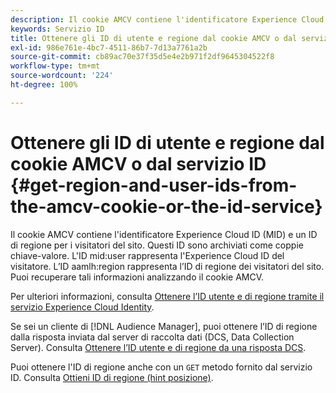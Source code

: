 ```yaml
---
description: Il cookie AMCV contiene l'identificatore Experience Cloud ID (MID) e un ID di regione per i visitatori del sito. Questi ID sono archiviati come coppie chiave-valore. L'ID mid utente rappresenta l'Experience Cloud ID del visitatore. L'ID aamlh region rappresenta l'ID di regione del visitatore del sito. Puoi recuperare tali informazioni analizzando il cookie AMCV.
keywords: Servizio ID
title: Ottenere gli ID di utente e regione dal cookie AMCV o dal servizio ID
exl-id: 986e761e-4bc7-4511-86b7-7d13a7761a2b
source-git-commit: cb89ac70e37f35d5e4e2b971f2df9645304522f8
workflow-type: tm+mt
source-wordcount: '224'
ht-degree: 100%

---
```


# Ottenere gli ID di utente e regione dal cookie AMCV o dal servizio ID {#get-region-and-user-ids-from-the-amcv-cookie-or-the-id-service}

Il cookie AMCV contiene l&#39;identificatore Experience Cloud ID (MID) e un ID di regione per i visitatori del sito. Questi ID sono archiviati come coppie chiave-valore. L&#39;ID mid:user rappresenta l&#39;Experience Cloud ID del visitatore. L’ID aamlh:region rappresenta l’ID di regione dei visitatori del sito. Puoi recuperare tali informazioni analizzando il cookie AMCV.

Per ulteriori informazioni, consulta [Ottenere l’ID utente e di regione tramite il servizio Experience Cloud Identity](https://experienceleague.adobe.com/docs/audience-manager/user-guide/api-and-sdk-code/dcs/dcs-apis/dcs-mcid-ids.html?lang=it).

Se sei un cliente di [!DNL Audience Manager], puoi ottenere l’ID di regione dalla risposta inviata dal server di raccolta dati (DCS, Data Collection Server). Consulta [Ottenere l’ID utente e di regione da una risposta DCS](https://experienceleague.adobe.com/docs/audience-manager/user-guide/api-and-sdk-code/dcs/dcs-apis/dcs-aam-ids.html?lang=it).

Puoi ottenere l&#39;ID di regione anche con un `GET` metodo fornito dal servizio ID. Consulta [Ottieni ID di regione (hint posizione)](../library/get-set/getlocationhint.md#reference-a761030ff06c4439946bb56febf42d4c).
